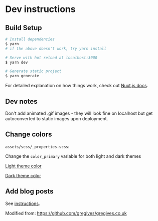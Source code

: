 
# Dev instructions

## Build Setup

```bash
# Install dependencies
$ yarn
# if the above doesn't work, try yarn install

# Serve with hot reload at localhost:3000
$ yarn dev

# Generate static project
$ yarn generate
```

For detailed explanation on how things work, check out [Nuxt.js docs](https://nuxtjs.org).

## Dev notes

Don't add animated .gif images - they will look fine on localhost but get autoconverted to static images upon deployment.

## Change colors

`assets/scss/_properties.scss`:

Change the `color_primary` variable for both light and dark themes

[Light theme color](https://github.com/novitai/novitai.github.io/blob/master/assets/scss/_properties.scss#L2)

[Dark theme color](https://github.com/novitai/novitai.github.io/blob/master/assets/scss/_properties.scss#L30)

## Add blog posts

See [instructions](https://github.com/novitai/novitai.github.io/blob/master/contents/blog/README.md).

Modified from: https://github.com/gregives/gregives.co.uk
